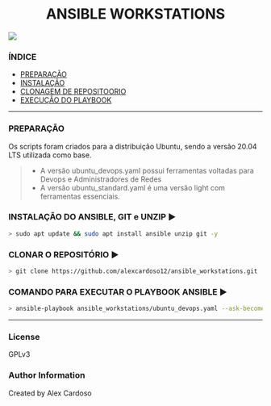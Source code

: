 <h1 align="center"> ANSIBLE WORKSTATIONS </h1>

<img src="http://img.shields.io/static/v1?label=STATUS&message=EM%20DESENVOLVIMENTO&color=RED&style=for-the-badge"/>

### ÍNDICE

* [PREPARAÇÃO](#preparação)
* [INSTALAÇÃO](#instalação-do-ansible-git-e-unzip-arrowforward)
* [CLONAGEM DE REPOSITOORIO](#clonar-o-repositório-arrowforward)
* [EXECUÇÃO DO PLAYBOOK](#comando-para-executar-o-playbook-ansible-arrowforward)
___
### PREPARAÇÃO
Os scripts foram criados para a distribuição Ubuntu, sendo a versão 20.04 LTS utilizada como base. 
 >- A versão ubuntu_devops.yaml possui ferramentas voltadas para Devops e Administradores de Redes
 >- A versão ubuntu_standard.yaml é uma versão light com ferramentas essenciais.  

### INSTALAÇÃO DO ANSIBLE, GIT e UNZIP :arrow_forward:
```bash
> sudo apt update && sudo apt install ansible unzip git -y
```

### CLONAR O REPOSITÓRIO :arrow_forward:
```bash
> git clone https://github.com/alexcardoso12/ansible_workstations.git
```

### COMANDO PARA EXECUTAR O PLAYBOOK ANSIBLE :arrow_forward:
```bash
> ansible-playbook ansible_workstations/ubuntu_devops.yaml --ask-become-pass
```
___
### License
GPLv3

### Author Information
Created by Alex Cardoso

